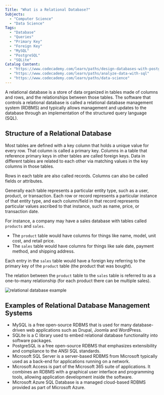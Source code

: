 ```yaml
---
Title: "What is a Relational Database?"
Subjects:
  - "Computer Science"
  - "Data Science"
Tags:
  - "Database"
  - "Queries"
  - "Primary Key"
  - "Foreign Key"
  - "MySQL"
  - "PostgreSQL"
  - "SQLite"
Catalog Content:
  - "https://www.codecademy.com/learn/paths/design-databases-with-postgresql"
  - "https://www.codecademy.com/learn/paths/analyze-data-with-sql"
  - "https://www.codecademy.com/learn/paths/data-science"
---
```


A relational database is a store of data organized in tables made of columns and rows, and the relationships between those tables. 
The software that controls a relational database is called a relational database management system (RDBMS) and typically allows management and updates to the database through an implementation of the structured query language (SQL).

## Structure of a Relational Database

Most tables are defined with a key column that holds a unique value for every row. That column is called a primary key. Columns in a table that reference primary keys in other tables are called foreign keys. Data in different tables are related to each other via matching values in the key columns in those tables. 

Rows in each table are also called records. Columns can also be called fields or attributes. 

Generally each table represents a particular entity type, such as a user, product, or transaction. Each row or record represents a particular instance of that entity type, and each column/field in that record represents particular values ascribed to that instance, such as name, price, or transaction date.

For instance, a company may have a sales database with tables called `products` and `sales`. 

- The `product` table would have columns for things like name, model, unit cost, and retail price. 
- The `sales` table would have columns for things like sale date, payment method, and shipping address. 

Each entry in the `sales` table would have a foreign key referring to the primary key of the `product` table (the product that was bought). 

The relation between the `product` table to the `sales` table is referred to as a one-to-many relationship (for each product there can be multiple sales). 

![relational database example](https://github.com/Codecademy/docs/blob/main/media-file-hosting/relational-database.PNG "Example of a Relational Database")

## Examples of Relational Database Management Systems

- MySQL is a free open-source RDBMS that is used for many database-driven web applications such as Drupal, Joomla and WordPress.
- SQLite is a C library used to embed relational database functionality into software packages.
- PostgreSQL is a free open-source RDBMS that emphasizes extensibility and compliance to the ANSI SQL standards.
- Microsoft SQL Server is a server-based RDBMS from Microsoft typically used as a back-end for applications running on a network.
- Microsoft Access is part of the Microsoft 365 suite of applications. It combines an RDBMS with a graphical user interface and programming tools, allowing application development inside the software.
- Microsoft Azure SQL Database is a managed cloud-based RDBMS provided as part of Microsoft Azure.

